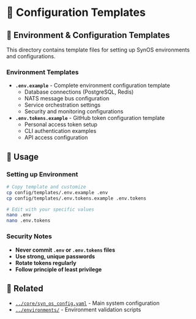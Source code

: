 # 📝 Configuration Templates

## 📁 Environment & Configuration Templates

This directory contains template files for setting up SynOS environments and configurations.

### **Environment Templates**

- **`.env.example`** - Complete environment configuration template
  - Database connections (PostgreSQL, Redis)
  - NATS message bus configuration
  - Service orchestration settings
  - Security and monitoring configurations
- **`.env.tokens.example`** - GitHub token configuration template
  - Personal access token setup
  - CLI authentication examples
  - API access configuration

## 🚀 Usage

### **Setting up Environment**

```bash
# Copy template and customize
cp config/templates/.env.example .env
cp config/templates/.env.tokens.example .env.tokens

# Edit with your specific values
nano .env
nano .env.tokens
```

### **Security Notes**

- **Never commit `.env` or `.env.tokens` files**
- **Use strong, unique passwords**
- **Rotate tokens regularly**
- **Follow principle of least privilege**

## 🔗 Related

- [`../core/syn_os_config.yaml`](../core/syn_os_config.yaml) - Main system configuration
- [`../environments/`](../environments/) - Environment validation scripts
